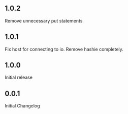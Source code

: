 1.0.2
----
Remove unnecessary put statements

1.0.1
----
Fix host for connecting to io.
Remove hashie completely.

1.0.0
----
Initial release

0.0.1
----
Initial Changelog
